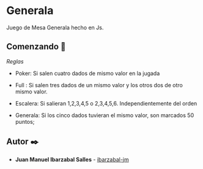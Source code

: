 # Generala
 Juego de Mesa Generala hecho en Js.


## Comenzando 🚀

_Reglas_


* Poker: Si salen cuatro dados de mismo valor en la jugada

* Full : Si salen tres dados de un mismo valor y los otros dos de otro mismo valor.

* Escalera: Si salieran 1,2,3,4,5 o 2,3,4,5,6. Independientemente del orden

* Generala: Si los cinco dados tuvieran el mismo valor, son marcados 50 puntos;




## Autor ✒️


* **Juan Manuel Ibarzabal Salles** - [ibarzabal-jm](https://github.com/ibarzabal-jm)




